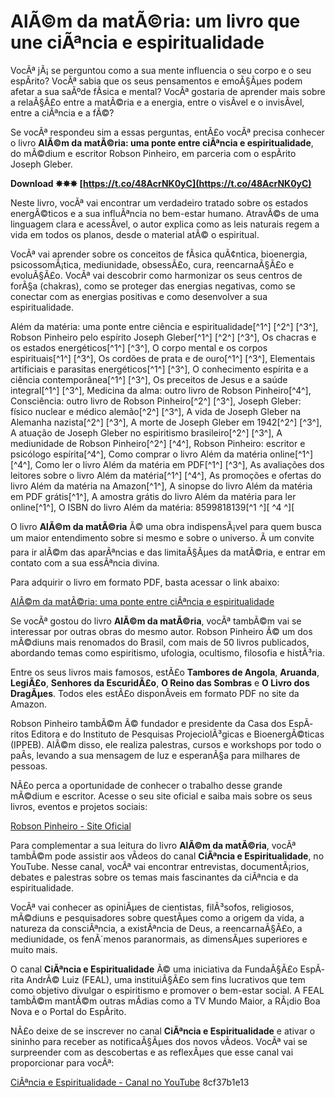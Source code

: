 
 
# AlÃ©m da matÃ©ria: um livro que une ciÃªncia e espiritualidade
 
VocÃª jÃ¡ se perguntou como a sua mente influencia o seu corpo e o seu espÃ­rito? VocÃª sabia que os seus pensamentos e emoÃ§Ãµes podem afetar a sua saÃºde fÃ­sica e mental? VocÃª gostaria de aprender mais sobre a relaÃ§Ã£o entre a matÃ©ria e a energia, entre o visÃ­vel e o invisÃ­vel, entre a ciÃªncia e a fÃ©?
 
Se vocÃª respondeu sim a essas perguntas, entÃ£o vocÃª precisa conhecer o livro **AlÃ©m da matÃ©ria: uma ponte entre ciÃªncia e espiritualidade**, do mÃ©dium e escritor Robson Pinheiro, em parceria com o espÃ­rito Joseph Gleber.
 
**Download ✸✸✸ [https://t.co/48AcrNK0yC](https://t.co/48AcrNK0yC)**


 
Neste livro, vocÃª vai encontrar um verdadeiro tratado sobre os estados energÃ©ticos e a sua influÃªncia no bem-estar humano. AtravÃ©s de uma linguagem clara e acessÃ­vel, o autor explica como as leis naturais regem a vida em todos os planos, desde o material atÃ© o espiritual.
 
VocÃª vai aprender sobre os conceitos de fÃ­sica quÃ¢ntica, bioenergia, psicossomÃ¡tica, mediunidade, obsessÃ£o, cura, reencarnaÃ§Ã£o e evoluÃ§Ã£o. VocÃª vai descobrir como harmonizar os seus centros de forÃ§a (chakras), como se proteger das energias negativas, como se conectar com as energias positivas e como desenvolver a sua espiritualidade.
 
Além da matéria: uma ponte entre ciência e espiritualidade[^1^] [^2^] [^3^],  Robson Pinheiro pelo espírito Joseph Gleber[^1^] [^2^] [^3^],  Os chacras e os estados energéticos[^1^] [^3^],  O corpo mental e os corpos espirituais[^1^] [^3^],  Os cordões de prata e de ouro[^1^] [^3^],  Elementais artificiais e parasitas energéticos[^1^] [^3^],  O conhecimento espírita e a ciência contemporânea[^1^] [^3^],  Os preceitos de Jesus e a saúde integral[^1^] [^3^],  Medicina da alma: outro livro de Robson Pinheiro[^4^],  Consciência: outro livro de Robson Pinheiro[^2^] [^3^],  Joseph Gleber: físico nuclear e médico alemão[^2^] [^3^],  A vida de Joseph Gleber na Alemanha nazista[^2^] [^3^],  A morte de Joseph Gleber em 1942[^2^] [^3^],  A atuação de Joseph Gleber no espiritismo brasileiro[^2^] [^3^],  A mediunidade de Robson Pinheiro[^2^] [^4^],  Robson Pinheiro: escritor e psicólogo espírita[^4^],  Como comprar o livro Além da matéria online[^1^] [^4^],  Como ler o livro Além da matéria em PDF[^1^] [^3^],  As avaliações dos leitores sobre o livro Além da matéria[^1^] [^4^],  As promoções e ofertas do livro Além da matéria na Amazon[^1^],  A sinopse do livro Além da matéria em PDF grátis[^1^],  A amostra grátis do livro Além da matéria para ler online[^1^],  O ISBN do livro Além da matéria: 8599818139[^1 ^][ ^4 ^][
 
O livro **AlÃ©m da matÃ©ria** Ã© uma obra indispensÃ¡vel para quem busca um maior entendimento sobre si mesmo e sobre o universo. Ã um convite para ir alÃ©m das aparÃªncias e das limitaÃ§Ãµes da matÃ©ria, e entrar em contato com a sua essÃªncia divina.
 
Para adquirir o livro em formato PDF, basta acessar o link abaixo:
 
[AlÃ©m da matÃ©ria: uma ponte entre ciÃªncia e espiritualidade](https://www.amazon.com.br/Al%C3%A9m-mat%C3%A9ria-Robson-Pinheiro/dp/8599818139)
  
Se vocÃª gostou do livro **AlÃ©m da matÃ©ria**, vocÃª tambÃ©m vai se interessar por outras obras do mesmo autor. Robson Pinheiro Ã© um dos mÃ©diuns mais renomados do Brasil, com mais de 50 livros publicados, abordando temas como espiritismo, ufologia, ocultismo, filosofia e histÃ³ria.
 
Entre os seus livros mais famosos, estÃ£o **Tambores de Angola**, **Aruanda**, **LegiÃ£o**, **Senhores da EscuridÃ£o**, **O Reino das Sombras** e **O Livro dos DragÃµes**. Todos eles estÃ£o disponÃ­veis em formato PDF no site da Amazon.
 
Robson Pinheiro tambÃ©m Ã© fundador e presidente da Casa dos EspÃ­ritos Editora e do Instituto de Pesquisas ProjeciolÃ³gicas e BioenergÃ©ticas (IPPEB). AlÃ©m disso, ele realiza palestras, cursos e workshops por todo o paÃ­s, levando a sua mensagem de luz e esperanÃ§a para milhares de pessoas.
 
NÃ£o perca a oportunidade de conhecer o trabalho desse grande mÃ©dium e escritor. Acesse o seu site oficial e saiba mais sobre os seus livros, eventos e projetos sociais:
 
[Robson Pinheiro - Site Oficial](https://www.robsonpinheiro.com.br/)
  
Para complementar a sua leitura do livro **AlÃ©m da matÃ©ria**, vocÃª tambÃ©m pode assistir aos vÃ­deos do canal **CiÃªncia e Espiritualidade**, no YouTube. Nesse canal, vocÃª vai encontrar entrevistas, documentÃ¡rios, debates e palestras sobre os temas mais fascinantes da ciÃªncia e da espiritualidade.
 
VocÃª vai conhecer as opiniÃµes de cientistas, filÃ³sofos, religiosos, mÃ©diuns e pesquisadores sobre questÃµes como a origem da vida, a natureza da consciÃªncia, a existÃªncia de Deus, a reencarnaÃ§Ã£o, a mediunidade, os fenÃ´menos paranormais, as dimensÃµes superiores e muito mais.
 
O canal **CiÃªncia e Espiritualidade** Ã© uma iniciativa da FundaÃ§Ã£o EspÃ­rita AndrÃ© Luiz (FEAL), uma instituiÃ§Ã£o sem fins lucrativos que tem como objetivo divulgar o espiritismo e promover o bem-estar social. A FEAL tambÃ©m mantÃ©m outras mÃ­dias como a TV Mundo Maior, a RÃ¡dio Boa Nova e o Portal do EspÃ­rito.
 
NÃ£o deixe de se inscrever no canal **CiÃªncia e Espiritualidade** e ativar o sininho para receber as notificaÃ§Ãµes dos novos vÃ­deos. VocÃª vai se surpreender com as descobertas e as reflexÃµes que esse canal vai proporcionar para vocÃª:
 
[CiÃªncia e Espiritualidade - Canal no YouTube](https://www.youtube.com/channel/UC0ZwG8L1WQy3q0cJ6Xx7l9A)
 8cf37b1e13
 
